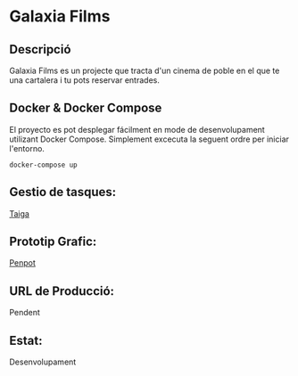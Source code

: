 # Galaxia Films

## Descripció

Galaxia Films es un projecte que tracta d'un cinema de poble en el que te una cartalera i tu pots reservar entrades.

## Docker & Docker Compose

El proyecto es pot desplegar fácilment en mode de desenvolupament utilizant Docker Compose. Simplement excecuta la seguent ordre per iniciar l'entorno.

````docker
docker-compose up
````

## Gestio de tasques:

 [Taiga](https://tree.taiga.io/project/a16miqbargim-tr3-barcelomiquel/taskboard/sprint-1-7966)

## Prototip Grafic:

[Penpot](https://design.penpot.app/#/view/6e12068a-09a0-801a-8004-2449d21f2d20?page-id=6e12068a-09a0-801a-8004-2449d21f2d21&section=interactions&index=0&share-id=6e12068a-09a0-801a-8004-248dccd58a53)

## URL de Producció:

Pendent

## Estat:

Desenvolupament

